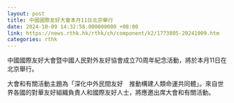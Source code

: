 ```yaml
---
layout: post
title: 中國國際友好大會本月11日北京舉行
date: 2024-10-09 14:32:58.000000000 +08:00
link: https://news.rthk.hk/rthk/ch/component/k2/1773805-20241009.htm
categories: rthk
---
```


中國國際友好大會暨中國人民對外友好協會成立70周年紀念活動，將於本月11日在北京舉行。

大會和有關活動主題為「深化中外民間友好　推動構建人類命運共同體」。來自世界各國的對華友好組織負責人和國際友好人士，將應邀出席大會和有關活動。
